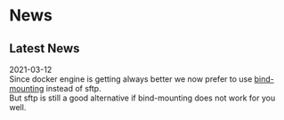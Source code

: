# News

## Latest News

2021-03-12  
Since docker engine is getting always better we now prefer to use [bind-mounting](tips-and-tricks/how-to-use-bind-mounting.md) instead of sftp.  
But sftp is still a good alternative if bind-mounting does not work for you well.

